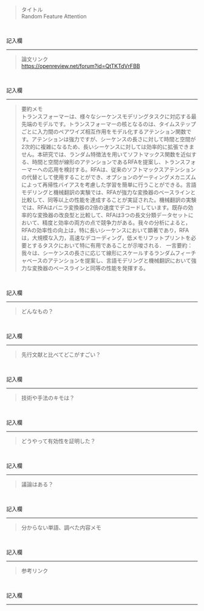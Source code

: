 > タイトル<br>
Random Feature Attention
<br>

記入欄
***

> 論文リンク<br>
https://openreview.net/forum?id=QtTKTdVrFBB
<br>

記入欄
***

> 要約メモ<br>
トランスフォーマーは、様々なシーケンスモデリングタスクに対応する最先端のモデルです。トランスフォーマーの核となるのは、タイムステップごとに入力間のペアワイズ相互作用をモデル化するアテンション関数です。アテンションは強力ですが、シーケンスの長さに対して時間と空間が2次的に複雑になるため、長いシーケンスに対しては効率的に拡張できません。本研究では、ランダム特徴法を用いてソフトマックス関数を近似する、時間と空間が線形のアテンションであるRFAを提案し、トランスフォーマーへの応用を検討する。RFAは、従来のソフトマックスアテンションの代替として使用することができ、オプションのゲーティングメカニズムによって再帰性バイアスを考慮した学習を簡単に行うことができる。言語モデリングと機械翻訳の実験では、RFAが強力な変換器のベースラインと比較して、同等以上の性能を達成することが実証された。機械翻訳の実験では、RFAはバニラ変換器の2倍の速度でデコードしています。既存の効率的な変換器の改良型と比較して、RFAは3つの長文分類データセットにおいて、精度と効率の両方の点で競争力がある。我々の分析によると，RFAの効率性の向上は，特に長いシーケンスにおいて顕著であり，RFAは，大規模な入力，高速なデコーディング，低メモリフットプリントを必要とするタスクにおいて特に有用であることが示唆される．
一言要約：我々は、シーケンスの長さに応じて線形にスケールするランダムフィーチャベースのアテンションを提案し、言語モデリングと機械翻訳において強力な変換器のベースラインと同等の性能を発揮する。
<br>

記入欄
***

> どんなもの？<br>

<br>

記入欄
***

> 先行文献と比べてどこがすごい？

<br>

記入欄
***

> 技術や手法のキモは？

<br>

記入欄
***

> どうやって有効性を証明した？

<br>

記入欄
***

> 議論はある？

<br>

記入欄
***

> 分からない単語、調べた内容メモ

<br>

記入欄
***

> 参考リンク

<br>

記入欄
***